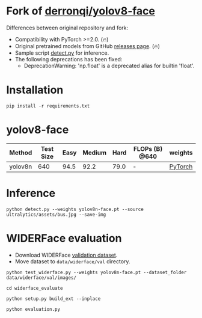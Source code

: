 # Fork of [derronqi/yolov8-face](https://github.com/derronqi/yolov8-face)

Differences between original repository and fork:

* Compatibility with PyTorch >=2.0. (🔥)
* Original pretrained models from GitHub [releases page](https://github.com/clibdev/yolov8-face/releases). (🔥)
* Sample script [detect.py](detect.py) for inference.
* The following deprecations has been fixed:
  * DeprecationWarning: 'np.float' is a deprecated alias for builtin 'float'.

# Installation

```shell
pip install -r requirements.txt
```

# yolov8-face

| Method  | Test Size | Easy | Medium | Hard | FLOPs (B) @640 | weights                                                                                    |
|---------|-----------|------|--------|------|----------------|--------------------------------------------------------------------------------------------|
| yolov8n | 640       | 94.5 | 92.2   | 79.0 | -              | [PyTorch](https://github.com/clibdev/yolov8-face/releases/latest/download/yolov8n-face.pt) |

# Inference

```shell
python detect.py --weights yolov8n-face.pt --source ultralytics/assets/bus.jpg --save-img
```

# WIDERFace evaluation

* Download WIDERFace [validation dataset](https://drive.google.com/file/d/1GUCogbp16PMGa39thoMMeWxp7Rp5oM8Q/view).
* Move dataset to `data/widerface/val` directory.

```shell
python test_widerface.py --weights yolov8n-face.pt --dataset_folder data/widerface/val/images/
```
```shell
cd widerface_evaluate
```
```shell
python setup.py build_ext --inplace
```
```shell
python evaluation.py
```
